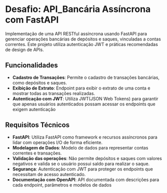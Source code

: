 # Desafio: API_Bancária Assíncrona com FastAPI
Implementação de uma API RESTful assíncrona usando FastAPI para gerenciar operações bancárias de depósitos e saques, vinculadas a contas correntes. Este projeto utiliza autenticação JWT e práticas recomendadas de design de APIs.

## Funcionalidades
- **Cadastro de Transações**: Permite o cadastro de transações bancárias, como depósitos e saques.
- **Exibição de Extrato**: Endpoint para exibir o extrato de uma conta e mostrar todas as transações realizadas.
- **Autenticação com JWT**: Utiliza JWT(JSON Web Tokens) para garantir que apenas usuários autenticados possam acessar os endpoints que exigem autenticação
## Requisitos Técnicos
- **FastAPI**: Utiliza FastAPI como framework e recursos assíncronos para lidar com operações I/O de forma eficiente.
- **Modelagem de Dados**: Modelo de dados para representar contas correntes e transações.
- **Validação das operações**: Não permite depósitos e saques com valores negativos e valida se o usuário possui saldo para realizar o saque.
- **Segurança**: Autenticação com JWT para proteger os endpoints que necessitam de acesso autenticado.
- **Documentação com OpenAPI**: API documentada com descrições para cada endpoint, parâmetros e modelos de dados
